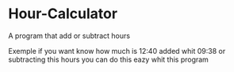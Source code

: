 # Hour-Calculator
A program that add or subtract hours

Exemple if you want know how much is 12:40 added whit 09:38 or subtracting this hours you can do this eazy whit this program
